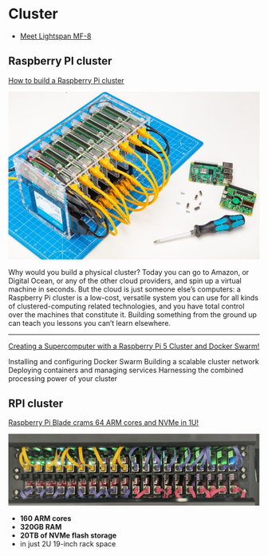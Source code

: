 # Cluster

- [Meet Lightspan MF-8](https://www.youtube.com/watch?v=7RRz_sot_uA)

## Raspberry PI cluster

[How to build a Raspberry Pi cluster](rptl.io/cluster)

![](./img/rpi-cluster.jpg)

Why would you build a physical cluster? Today you can go to Amazon, or Digital Ocean, or any of the other cloud providers, and spin up a virtual machine in seconds. But the cloud is just someone else’s computers: a Raspberry Pi cluster is a low-cost, versatile system you can use for all kinds of clustered-computing related technologies, and you have total control over the machines that constitute it. Building something from the ground up can teach you lessons you can’t learn elsewhere.

---

[Creating a Supercomputer with a Raspberry Pi 5 Cluster and Docker Swarm!](https://www.youtube.com/watch?v=tDENgLiJSh0)

Installing and configuring Docker Swarm
Building a scalable cluster network
Deploying containers and managing services
Harnessing the combined processing power of your cluster

## RPI cluster

[Raspberry Pi Blade crams 64 ARM cores and NVMe in 1U!](https://www.youtube.com/watch?v=zH9GwYZu_aE)

![](./img/compute-blade-cluster.webp)
- **160 ARM cores**
- **320GB RAM**
- **20TB of NVMe flash storage** 
- in just 2U 19-inch rack space
